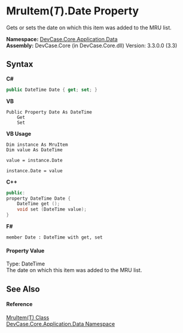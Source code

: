 # MruItem(*T*).Date Property 
 

Gets or sets the date on which this item was added to the MRU list.

**Namespace:**&nbsp;<a href="N_DevCase_Core_Application_Data">DevCase.Core.Application.Data</a><br />**Assembly:**&nbsp;DevCase.Core (in DevCase.Core.dll) Version: 3.3.0.0 (3.3)

## Syntax

**C#**<br />
``` C#
public DateTime Date { get; set; }
```

**VB**<br />
``` VB
Public Property Date As DateTime
	Get
	Set
```

**VB Usage**<br />
``` VB Usage
Dim instance As MruItem
Dim value As DateTime

value = instance.Date

instance.Date = value
```

**C++**<br />
``` C++
public:
property DateTime Date {
	DateTime get ();
	void set (DateTime value);
}
```

**F#**<br />
``` F#
member Date : DateTime with get, set

```


#### Property Value
Type: DateTime<br />The date on which this item was added to the MRU list.

## See Also


#### Reference
<a href="T_DevCase_Core_Application_Data_MruItem_1">MruItem(T) Class</a><br /><a href="N_DevCase_Core_Application_Data">DevCase.Core.Application.Data Namespace</a><br />